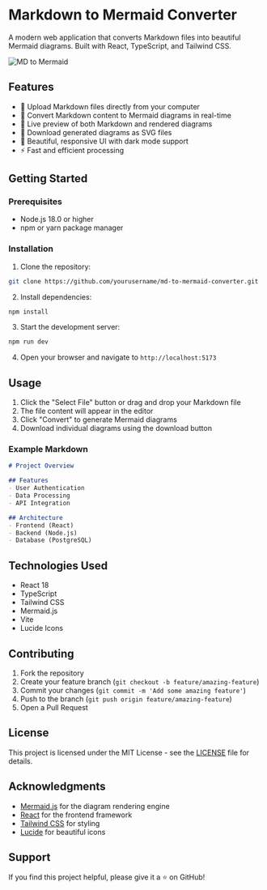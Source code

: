 # Markdown to Mermaid Converter

A modern web application that converts Markdown files into beautiful Mermaid diagrams. Built with React, TypeScript, and Tailwind CSS.

![MD to Mermaid](https://images.pexels.com/photos/1148820/pexels-photo-1148820.jpeg?auto=compress&cs=tinysrgb&w=1260&h=750&dpr=2)

## Features

- 📝 Upload Markdown files directly from your computer
- 🔄 Convert Markdown content to Mermaid diagrams in real-time
- 👀 Live preview of both Markdown and rendered diagrams
- 💾 Download generated diagrams as SVG files
- 🎨 Beautiful, responsive UI with dark mode support
- ⚡ Fast and efficient processing

## Getting Started

### Prerequisites

- Node.js 18.0 or higher
- npm or yarn package manager

### Installation

1. Clone the repository:
```bash
git clone https://github.com/yourusername/md-to-mermaid-converter.git
```

2. Install dependencies:
```bash
npm install
```

3. Start the development server:
```bash
npm run dev
```

4. Open your browser and navigate to `http://localhost:5173`

## Usage

1. Click the "Select File" button or drag and drop your Markdown file
2. The file content will appear in the editor
3. Click "Convert" to generate Mermaid diagrams
4. Download individual diagrams using the download button

### Example Markdown

```markdown
# Project Overview

## Features
- User Authentication
- Data Processing
- API Integration

## Architecture
- Frontend (React)
- Backend (Node.js)
- Database (PostgreSQL)
```

## Technologies Used

- React 18
- TypeScript
- Tailwind CSS
- Mermaid.js
- Vite
- Lucide Icons

## Contributing

1. Fork the repository
2. Create your feature branch (`git checkout -b feature/amazing-feature`)
3. Commit your changes (`git commit -m 'Add some amazing feature'`)
4. Push to the branch (`git push origin feature/amazing-feature`)
5. Open a Pull Request

## License

This project is licensed under the MIT License - see the [LICENSE](LICENSE) file for details.

## Acknowledgments

- [Mermaid.js](https://mermaid.js.org/) for the diagram rendering engine
- [React](https://reactjs.org/) for the frontend framework
- [Tailwind CSS](https://tailwindcss.com/) for styling
- [Lucide](https://lucide.dev/) for beautiful icons

## Support

If you find this project helpful, please give it a ⭐️ on GitHub!

